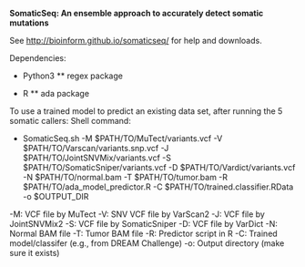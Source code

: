<b>SomaticSeq: An ensemble approach to accurately detect somatic mutations</b>

See http://bioinform.github.io/somaticseq/ for help and downloads. 

Dependencies:
* Python3
** regex package

* R
** ada package



To use a trained model to predict an existing data set, after running the 5 somatic callers:
Shell command:
* SomaticSeq.sh -M $PATH/TO/MuTect/variants.vcf -V $PATH/TO/Varscan/variants.snp.vcf -J $PATH/TO/JointSNVMix/variants.vcf -S $PATH/TO/SomaticSniper/variants.vcf -D $PATH/TO/Vardict/variants.vcf \
-N $PATH/TO/normal.bam -T $PATH/TO/tumor.bam -R $PATH/TO/ada_model_predictor.R -C $PATH/TO/trained.classifier.RData -o $OUTPUT_DIR

-M: VCF file by MuTect
-V: SNV VCF file by VarScan2
-J: VCF file by JointSNVMix2
-S: VCF file by SomaticSniper
-D: VCF file by VarDict
-N: Normal BAM file
-T: Tumor BAM file
-R: Predictor script in R
-C: Trained model/classifer (e.g., from DREAM Challenge)
-o: Output directory (make sure it exists)
